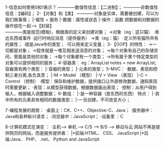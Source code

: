 1-信息如何使用0和1表示？
	————数值性信息：【二进制】；
	————非数值性信息：【编码】；
2-【对象】和【类】
	————对象是实体，需要被创建，可以为我们做事情；
			|-属性 + 服务
				|-数据：属性或状态
				|-操作：函数
				把数据和对数据的操作放在一起——>【封装】	
	————类是规范(模板)，根据类的定义来创建对象；
→对象（eg：这只猫） 
·表达东西或事件
·运行时响应消息（提供服务）
→类（eg：猫）
·定义所有猫所共有的属性；
·就是Java中的类型；
·可以用来定义变量；
3-【OOP】的特性：
	->一切都是对象；
	->程序就是一堆互相发送消息的对象；
	->每个对象有自己的存储空间，里面是其他的对象；
	->每个对象都有一个类型；
	->所有属于某个特定类型的对象可以提供相同的服务；
4-容器类：
	eg：ArrayList<String> notes = new ArrayList<String>;
	容器类有两个类型：
		|-容器的类型；
		|-元素的类型；
5-MVC：
	·数据、表现和控制三者分离,各负其责；
	  |-M = Model	（模型）
	  |-V = View 	（表现）
	  |-C = Control （控制）
	·模型：保存和维护数据，提供接口让外部修改数据，通知表现时需要更新；
	·表现：从模型获得数据，根据数据画出表现；
	·控制：从用户得到输入，根据输入调整数据；
6-数组：
	|-是一种容器（放东西的东西）
		特点：
			|-其中所有的元素具有相同的数据类型；
			|-一旦创建，不可改变大小；

7-编程发展的趋势：
	·桌面上：C#、C++、Objective-C、Java；
	·服务器中：Java和各种新兴语言；
	·浏览器中：JavaScript；
	·设备里 ：C

8-计算机模式在演变 ：
	·主机——> 单机 ——> C/S ——> B/S ——> 移动与云
	网站不再是提供网页的网站，而是服务提供者：
		|*前端:HTML、 CSS、 JavaScript
		|*后端:Java、 PHP、 .net、 Python and JavaScript
		
